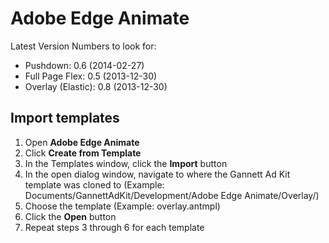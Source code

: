 Adobe Edge Animate
==================

Latest Version Numbers to look for:
* Pushdown: 0.6 (2014-02-27)
* Full Page Flex: 0.5  (2013-12-30)
* Overlay (Elastic): 0.8 (2013-12-30)


Import templates
----------------
1. Open **Adobe Edge Animate**
2. Click **Create from Template**
3. In the Templates window, click the **Import** button
4. In the open dialog window, navigate to where the Gannett Ad Kit template was cloned to (Example: Documents/GannettAdKit/Development/Adobe Edge Animate/Overlay/)
5. Choose the template (Example: overlay.antmpl)
6. Click the **Open** button
7. Repeat steps 3 through 6 for each template
